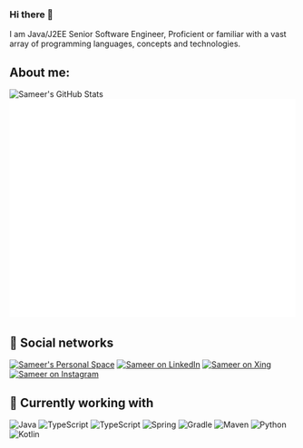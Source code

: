 ### Hi there 👋

I am Java/J2EE Senior Software Engineer, Proficient or familiar with a vast array of programming languages, concepts and technologies.

## About me:

<img align="left" alt="Sameer's GitHub Stats" src="https://github-contribution-stats.vercel.app/api/?username=cricketsamya" />

![Metrics](/github-metrics.svg)

## 👥 Social networks
[![Sameer's Personal Space](https://img.shields.io/badge/Personal%20Space-orange?style=flat&logo=chainlink&labelColor=orange)](https://sameerkulkarni.de/)
[![Sameer on LinkedIn](https://img.shields.io/badge/LinkedIn-0072b1?logo=linkedin&logoColor=FFFFFF)](https://www.linkedin.com/in/sameerkulkarni30/)
[![Sameer on Xing](https://img.shields.io/badge/Xing-green?style=flat&logo=xing&labelColor=green)](https://www.xing.com/profile/Sameer_Kulkarni3/cv)
[![Sameer on Instagram](https://img.shields.io/badge/Instagram-pink?style=flat&logo=instagram&labelColor=pink)](https://www.instagram.com/cricketsamya)

## 🧰 Currently working with
![Java](https://img.shields.io/badge/-Java-0072b1?logo=Java&logoColor=FFFFF)
![TypeScript](https://img.shields.io/badge/-Typescript-ff8d4e?logo=Typescript)
![TypeScript](https://img.shields.io/badge/-NodeJS-ff8d4e?logo=NodeJS)
![Spring](https://img.shields.io/badge/-Spring-95ad9b?logo=Spring&logoColor=000000)
![Gradle](https://img.shields.io/badge/-Gradle-0fbcdb?logo=Gradle&logoColor=000000)
![Maven](https://img.shields.io/badge/-Maven-0fd641?logo=Maven&logoColor=000000)
![Python](https://img.shields.io/badge/-Python-34cfeb?logo=Python&logoColor=000000)
![Kotlin](https://img.shields.io/badge/-Kotlin-F7DF1E?logo=Kotlin&logoColor=000000)

